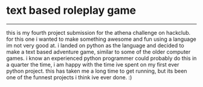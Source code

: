 # text based roleplay game

---

this is my fourth project submission for the athena challenge on hackclub. for this one i wanted to make something awesome and fun using a language im not very good at. i landed on python as the language and decided to make a text based adventure game, similar to some of the older computer games. i know an experienced python programmer could probably do this in a quarter the time, i am happy with the time ive spent on my first ever python project. this has taken me a long time to get running, but its been one of the funnest projects i think ive ever done. :)
